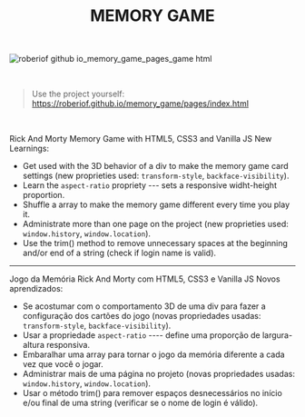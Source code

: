 <h1 align=center> MEMORY GAME  </h1>
<br>

![roberiof github io_memory_game_pages_game html](https://github.com/roberiof/memory_game/assets/107323497/a8397cb5-b6e9-444f-a20a-fa689c16298e)

<br>

> Use the project yourself: https://roberiof.github.io/memory_game/pages/index.html

<br>

Rick And Morty Memory Game with HTML5, CSS3 and Vanilla JS
New Learnings: 
- Get used with the 3D behavior of a div to make the memory game card settings (new proprieties used: `transform-style`, `backface-visibility`).
- Learn the `aspect-ratio` propriety --- sets a responsive widht-height proportion.
- Shuffle a array to make the memory game different every time you play it.  
- Administrate more than one page on the project (new proprieties used: `window.history`, `window.location`).
- Use the trim() method to remove unnecessary spaces at the beginning and/or end of a string (check if login name is valid).

<hr>

Jogo da Memória Rick And Morty com HTML5, CSS3 e Vanilla JS
Novos aprendizados: 
- Se acostumar com o comportamento 3D de uma div para fazer a configuração dos cartões do jogo (novas propriedades usadas: `transform-style`, `backface-visibility`).
- Usar a propriedade `aspect-ratio` ---- define uma proporção de largura-altura responsiva.
- Embaralhar uma array para tornar o jogo da memória diferente a cada vez que você o jogar.
- Administrar mais de uma página no projeto (novas propriedades usadas: `window.history`, `window.location`).
- Usar o método trim() para remover espaços desnecessários no início e/ou final de uma string (verificar se o nome de login é válido).

